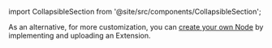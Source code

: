 import CollapsibleSection from '@site/src/components/CollapsibleSection';

As an alternative, for more customization, you can [create your own Node](https://docs.cognigy.com/xApps/build/custom-xApp-node/) by implementing and uploading an Extension.
